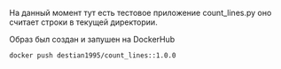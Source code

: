 На данный момент тут есть тестовое приложение count_lines.py
оно считает строки в текущей директории. 


Образ был создан и запушен на DockerHub
```
docker push destian1995/count_lines::1.0.0
```
